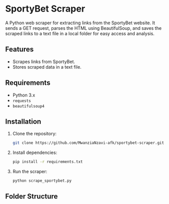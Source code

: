 # SportyBet Scraper

A Python web scraper for extracting links from the SportyBet website. It sends a GET request, parses the HTML using BeautifulSoup, and saves the scraped links to a text file in a local folder for easy access and analysis.

## Features
- Scrapes links from SportyBet.
- Stores scraped data in a text file.

## Requirements
- Python 3.x
- `requests`
- `beautifulsoup4`

## Installation
1. Clone the repository:
    ```bash
    git clone https://github.com/MwanziaNzavi-afk/sportybet-scraper.git
    ```
2. Install dependencies:
    ```bash
    pip install -r requirements.txt
    ```

3. Run the scraper:
    ```bash
    python scrape_sportybet.py
    ```

## Folder Structure
